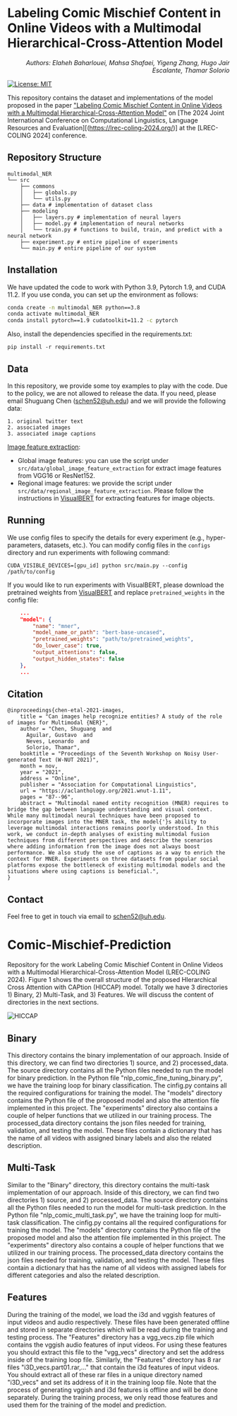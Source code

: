 # Labeling Comic Mischief Content in Online Videos with a Multimodal Hierarchical-Cross-Attention Model
<p align="right"><i>Authors: Elaheh Baharlouei, Mahsa Shafaei, Yigeng Zhang, Hugo Jair Escalante, Thamar Solorio </i></p> 

[![License: MIT](https://img.shields.io/badge/License-MIT-yellow.svg)](https://opensource.org/licenses/MIT) 

This repository contains the dataset and implementations of the model proposed in the paper ["Labeling Comic Mischief Content in Online Videos with a Multimodal Hierarchical-Cross-Attention Model"]() on [The 2024 Joint International Conference on Computational Linguistics, Language Resources and Evaluation][(https://lrec-coling-2024.org/)] at the [LREC-COLING 2024] conference.

## Repository Structure
```
multimodal_NER
└── src
    ├── commons
    │   ├── globals.py
    │   └── utils.py
    ├── data # implementation of dataset class
    ├── modeling 
    │   ├── layers.py # implementation of neural layers
    │   ├── model.py # implementation of neural networks
    │   └── train.py # functions to build, train, and predict with a neural network
    ├── experiment.py # entire pipeline of experiments
    └── main.py # entire pipeline of our system

```

## Installation
We have updated the code to work with Python 3.9, Pytorch 1.9, and CUDA 11.2. If you use conda, you can set up the environment as follows:

```bash
conda create -n multimodal_NER python==3.8
conda activate multimodal_NER
conda install pytorch==1.9 cudatoolkit=11.2 -c pytorch
```

Also, install the dependencies specified in the requirements.txt:
```
pip install -r requirements.txt
```

## Data
In this repository, we provide some toy examples to play with the code. Due to the policy, we are not allowed to release the data. If you need, please email Shuguang Chen ([schen52@uh.edu](schen52@uh.edu)) and we will provide the following data:

```
1. original twitter text
2. associated images
3. associated image captions
```

<u>Image feature extraction</u>:
- Global image features: you can use the script under `src/data/global_image_feature_extraction` for extract image features from VGG16 or ResNet152.
- Regional image features: we provide the script under `src/data/regional_image_feature_extraction`. Please follow the instructions in [VisualBERT](https://github.com/uclanlp/visualbert/tree/master/visualbert) for extracting features for image objects.



## Running

We use config files to specify the details for every experiment (e.g., hyper-parameters, datasets, etc.). You can modify config files in the `configs` directory and run experiments with following command:

```
CUDA_VISIBLE_DEVICES=[gpu_id] python src/main.py --config /path/to/config
```

If you would like to run experiments with VisualBERT, please download the pretrained weights from [VisualBERT](https://github.com/uclanlp/visualbert/tree/master/visualbert) and replace `pretrained_weights` in the config file:

```json
    ...
    "model": {
        "name": "mner",
        "model_name_or_path": "bert-base-uncased",
        "pretrained_weights": "path/to/pretrained_weights",
        "do_lower_case": true,
        "output_attentions": false,
        "output_hidden_states": false
    },
    ...
```

## Citation
```
@inproceedings{chen-etal-2021-images,
    title = "Can images help recognize entities? A study of the role of images for Multimodal {NER}",
    author = "Chen, Shuguang  and
      Aguilar, Gustavo  and
      Neves, Leonardo  and
      Solorio, Thamar",
    booktitle = "Proceedings of the Seventh Workshop on Noisy User-generated Text (W-NUT 2021)",
    month = nov,
    year = "2021",
    address = "Online",
    publisher = "Association for Computational Linguistics",
    url = "https://aclanthology.org/2021.wnut-1.11",
    pages = "87--96",
    abstract = "Multimodal named entity recognition (MNER) requires to bridge the gap between language understanding and visual context. While many multimodal neural techniques have been proposed to incorporate images into the MNER task, the model{'}s ability to leverage multimodal interactions remains poorly understood. In this work, we conduct in-depth analyses of existing multimodal fusion techniques from different perspectives and describe the scenarios where adding information from the image does not always boost performance. We also study the use of captions as a way to enrich the context for MNER. Experiments on three datasets from popular social platforms expose the bottleneck of existing multimodal models and the situations where using captions is beneficial.",
}
```

## Contact
Feel free to get in touch via email to schen52@uh.edu.



# Comic-Mischief-Prediction
Repository for the work Labeling Comic Mischief Content in Online Videos with a Multimodal Hierarchical-Cross-Attention Model (LREC-COLING 2024). Figure 1 shows the overall structure of the proposed HIerarchical Cross Attention with CAPtion (HICCAP) model. Totally we have 3 directories 1) Binary, 2) Multi-Task, and 3) Features. We will discuss the content of directories in the next sections.


![HICCAP](https://github.com/user-attachments/assets/c1b725aa-7ca7-4ab7-b579-7d46d550c3ec)

## Binary
This directory contains the binary implementation of our approach. Inside of this directory, we can find two directories 1) source, and 2) processed_data. The source directory contains all the Python files needed to run the model for binary prediction. In the Python file "nlp_comic_fine_tuning_binary.py", we have the training loop for binary classification. The cinfig.py contains all the required configurations for training the model. The "models" directory contains the Python file of the proposed model and also the attention file implemented in this project. The "experiments" directory also contains a couple of helper functions that we utilized in our training process. The processed_data directory contains the json files needed for training, validation, and testing the model. These files contain a dictionary that has the name of all videos with assigned binary labels and also the related description. 

## Multi-Task
Similar to the "Binary" directory, this directory contains the multi-task implementation of our approach. Inside of this directory, we can find two directories 1) source, and 2) processed_data. The source directory contains all the Python files needed to run the model for multi-task prediction. In the Python file "nlp_comic_multi_task.py", we have the training loop for multi-task classification. The cinfig.py contains all the required configurations for training the model. The "models" directory contains the Python file of the proposed model and also the attention file implemented in this project. The "experiments" directory also contains a couple of helper functions that we utilized in our training process. The processed_data directory contains the json files needed for training, validation, and testing the model. These files contain a dictionary that has the name of all videos with assigned labels for different categories and also the related description. 

## Features
During the training of the model, we load the i3d and vggish features of input videos and audio respectively. These files have been generated offline and stored in separate directories which will be read during the training and testing process. The "Features" directory has a vgg_vecs.zip file which contains the vggish audio features of input videos. For using these features you should extract this file to the "vgg_vecs" directory and set the address inside of the training loop file. Similarly, the "Features" directory has 8 rar files "i3D_vecs.part01.rar,..." that contain the i3d features of input videos. You should extract all of these rar files in a unique directory named "i3D_vecs" and set its address of it in the training loop file. Note that the process of generating vggish and i3d features is offline and will be done separately. During the training process, we only read those features and used them for the training of the model and prediction.
